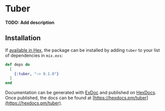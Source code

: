 # Tuber

**TODO: Add description**

## Installation

If [available in Hex](https://hex.pm/docs/publish), the package can be installed
by adding `tuber` to your list of dependencies in `mix.exs`:

```elixir
def deps do
  [
    {:tuber, "~> 0.1.0"}
  ]
end
```

Documentation can be generated with [ExDoc](https://github.com/elixir-lang/ex_doc)
and published on [HexDocs](https://hexdocs.pm). Once published, the docs can
be found at [https://hexdocs.pm/tuber](https://hexdocs.pm/tuber).

